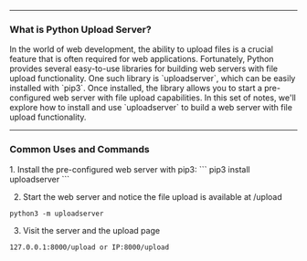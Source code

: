 --- ---
<h3>What is Python Upload Server?</h3>
In the world of web development, the ability to upload files is a crucial feature that is often required for web applications. Fortunately, Python provides several easy-to-use libraries for building web servers with file upload functionality. One such library is `uploadserver`, which can be easily installed with `pip3`. Once installed, the library allows you to start a pre-configured web server with file upload capabilities. In this set of notes, we'll explore how to install and use `uploadserver` to build a web server with file upload functionality.

---
<h3>Common Uses and Commands</h3>
1. Install the pre-configured web server with pip3:
```
pip3 install uploadserver
```

2. Start the web server and notice the file upload is available at /upload 
```
python3 -m uploadserver
```

3. Visit the server and the upload page
```
127.0.0.1:8000/upload or IP:8000/upload
```